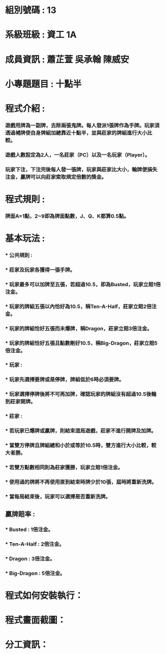 # 組別號碼 : 13
# 系級班級 : 資工 1A
# 成員資訊 : 蕭芷萱 吳承翰 陳威安
# 小專題題目 : 十點半
# 程式介紹 :
### 遊戲用牌為一副牌，去除兩張鬼牌。每人發派1張牌作為手牌。玩家須透過補牌使自身牌組加總靠近十點半，並與莊家的牌組進行大小比較。
### 遊戲人數設定為2人，一名莊家（PC）以及一名玩家（Player）。
### 玩家下注，下注完後每人發一張牌，玩家與莊家比大小，輸牌便損失注金，贏牌可以向莊家索取規定倍數的獎金。
# 程式規則 :
### 牌面A=1點，2~9即為牌面點數，J、Q、K都算0.5點。
# 基本玩法 :
### * 公共規則 :
###   * 莊家及玩家各獲得一張手牌。
###   * 玩家最多可以加牌至五張，若超過10.5，即為**Busted**，玩家立賠1倍注金。
###   * 玩家的牌組五張以內恰好為10.5，稱**Ten-A-Half**，莊家立賠2倍注金。
###   * 玩家的牌組恰好五張而未爆牌，稱**Dragon**，莊家立賠3倍注金。
###   * 玩家的牌組恰好五張且點數剛好10.5，稱**Big-Dragon**，莊家立賠5倍注金。
### * 玩家 :
###   * 玩家先選擇**要牌**或是**停牌**，牌組低於6時必須要牌。
###   * 玩家選擇**停牌**後將不可再加牌，確認玩家的牌組沒有超過10.5後輪到莊家開牌。
### * 莊家 :
###   * 若玩家已爆牌或贏牌，則結束這局遊戲，莊家不進行開牌及加牌。
###   * 當雙方停牌且牌組總和小於或等於10.5時，雙方進行大小比較，較大者勝。
###   * 若雙方點數相同則為莊家獲勝，玩家立賠1倍注金。
###   * 使用過的牌將不再使用直到結束時牌少於10張，屆時將重新洗牌。
###   * 當每局結束後，玩家可以選擇是否重新洗牌。
## 贏牌賠率 :
### * Busted : 1倍注金。
### * Ten-A-Half : 2倍注金。
### * Dragon : 3倍注金。
### * Big-Dragon : 5倍注金。
# 程式如何安裝執行：
# 程式畫面截圖：
# 分工資訊：
 
